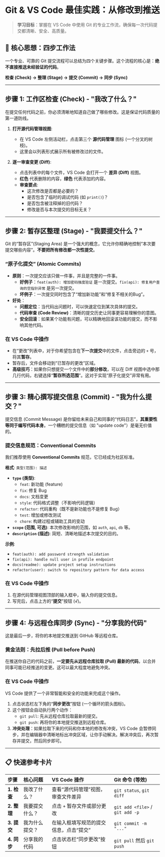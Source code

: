 # Git & VS Code 最佳实践：从修改到推送

> **学习目标**：掌握在 VS Code 中使用 Git 的专业工作流，确保每一次代码提交都清晰、安全、高质量。

## 🚀 核心思想：四步工作法

一个专业、可靠的 Git 提交流程可以总结为四个关键步骤。这个流程的核心是：**绝不直接推送未经验证的代码**。

**检查 (Check) → 整理 (Stage) → 提交 (Commit) → 同步 (Sync)**

---

## 步骤 1: 工作区检查 (Check) - "我改了什么？"

在提交任何代码之前，你必须清晰地知道自己做了哪些修改。这是保证代码质量的第一道防线。

1.  **打开源代码管理视图**:
    *   在 VS Code 左侧活动栏，点击第三个 **源代码管理** 图标 (一个分叉的树枝)。
    *   这里会以列表形式展示所有被修改过的文件。

2.  **逐一审查变更 (Diff)**:
    *   点击列表中的每个文件，VS Code 会打开一个 **差异 (Diff)** 视图。
    *   **红色** 代表删除的内容，**绿色** 代表添加的内容。
    *   **审查要点**:
        *   这次修改是否都是必要的？
        *   是否包含了临时的调试代码 (如 `print()`)？
        *   是否包含被注释掉的旧代码？
        *   修改是否与本次提交的目标无关？

---

## 步骤 2: 暂存区整理 (Stage) - "我要提交什么？"

Git 的“暂存区”(Staging Area) 是一个强大的概念，它允许你精确地控制“本次要提交哪些内容”。**不要把所有修改都一次性提交**。

### “原子化提交” (Atomic Commits)

-   **原则**：一次提交应该只做一件事，并且是完整的一件事。
    -   **好例子**：`feat(auth): 增加密码强度验证` 是一次提交。`fix(api): 修复用户查询的空指针异常` 是另一次提交。
    -   **坏例子**：一次提交同时包含了“增加新功能”和“修复不相关的Bug”。
-   **好处**：
    -   **问题定位**：当代码出问题时，可以快速定位到某次具体的提交。
    -   **代码审查 (Code Review)**：清晰的提交历史让同事更容易理解你的意图。
    -   **安全回滚**：如果某个功能有问题，可以精确地回滚该功能的提交，而不影响其他代码。

### 在 VS Code 中操作

-   在“更改”列表中，对于你希望包含在**下一次提交**中的文件，点击旁边的 `+` 号，将其**暂存**。
-   暂存后，文件会移动到“已暂存的更改”区域。
-   **高级技巧**：如果你只想提交一个文件中的**部分修改**，可以在 Diff 视图中选中那几行代码，右键选择“**暂存所选范围**”。这对于实现“原子化提交”非常有用。

---

## 步骤 3: 精心撰写提交信息 (Commit) - "我为什么提交？"

提交信息 (Commit Message) 是你留给未来自己和同事的“代码日志”，**其重要性等同于编写代码本身**。一个糟糕的提交信息（如 "update code"）是毫无价值的。

### 提交信息规范：Conventional Commits

我们推荐使用 **Conventional Commits** 规范，它已经成为社区标准。

**格式**: `类型(范围): 描述`

-   **`type` (类型)**:
    -   `feat`: 新功能 (feature)
    -   `fix`: 修复 Bug
    -   `docs`: 文档变更
    -   `style`: 代码格式调整（不影响代码逻辑）
    -   `refactor`: 代码重构（既不是新功能也不是修复 Bug）
    -   `test`: 增加或修改测试
    -   `chore`: 构建过程或辅助工具的变动
-   **`scope` (范围, 可选)**: 本次修改影响的范围，如 `auth`, `api`, `db` 等。
-   **`description` (描述)**: 简短、清晰地描述本次提交的目的。

**示例**:
-   `feat(auth): add password strength validation`
-   `fix(api): handle null user in profile endpoint`
-   `docs(readme): update project setup instructions`
-   `refactor(user): switch to repository pattern for data access`

### 在 VS Code 中操作

1.  在源代码管理视图顶部的输入框中，输入你的提交信息。
2.  写完后，点击上方的“**提交**”按钮 (√)。

---

## 步骤 4: 与远程仓库同步 (Sync) - "分享我的代码"

这是最后一步，将你的本地提交推送到 GitHub 等远程仓库。

### 黄金法则：先拉后推 (Pull before Push)

在推送你自己的代码之前，**一定要先从远程仓库拉取 (Pull) 最新的代码**，以合并同事可能已经推送的变更。这可以最大程度地避免冲突。

### 在 VS Code 中操作

VS Code 提供了一个非常智能和安全的功能来完成这个操作。

1.  点击状态栏左下角的“**同步更改**”按钮 (一个循环的箭头图标)。
2.  这个按钮会自动执行两个动作：
    -   `git pull`: 先从远程仓库拉取最新的提交。
    -   `git push`: 再将你的本地提交推送到远程仓库。
3.  **冲突处理**：如果拉取下来的代码和你本地的修改有冲突，VS Code 会暂停同步，并在编辑器中清晰地标出冲突区域，让你手动解决。解决冲突后，再次暂存并提交，然后同步即可。

---

## 📋 快速参考卡片

| 步骤 | 核心问题 | VS Code 操作 | Git 命令 (等效) |
| :--- | :--- | :--- | :--- |
| **1. 检查** | 我改了什么？ | 查看“源代码管理”视图，审查文件差异 | `git status`, `git diff` |
| **2. 整理** | 我要提交什么？ | 点击 `+` 暂存文件或部分更改 | `git add <file>` / `git add -p` |
| **3. 提交** | 我为什么提交？ | 在输入框填写规范的提交信息，点击“提交” | `git commit -m "..."` |
| **4. 同步** | 分享我的代码 | 点击状态栏“同步更改”按钮 | `git pull` 然后 `git push` |
